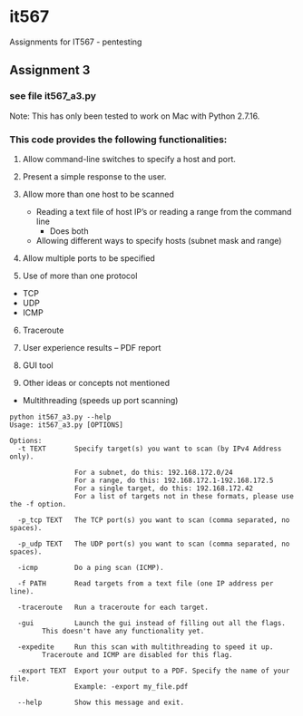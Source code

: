 # it567
Assignments for IT567 - pentesting

## Assignment 3
### see file it567_a3.py

Note: This has only been tested to work on Mac with Python 2.7.16.

### This code provides the following functionalities:
1. Allow command-line switches to specify a host and port. 
2. Present a simple response to the user. 
3. Allow more than one host to be scanned
	- Reading a text file of host IP’s or reading a range from the command line
		- Does both
	- Allowing different ways to specify hosts (subnet mask and range)

4. Allow multiple ports to be specified

5. Use of more than one protocol 
  - TCP
  - UDP
  - ICMP

6. Traceroute

7. User experience results – PDF report

8. GUI tool

9. Other ideas or concepts not mentioned
  - Multithreading (speeds up port scanning)
```
python it567_a3.py --help
Usage: it567_a3.py [OPTIONS]

Options:
  -t TEXT       Specify target(s) you want to scan (by IPv4 Address only).
                
                For a subnet, do this: 192.168.172.0/24
                For a range, do this: 192.168.172.1-192.168.172.5
                For a single target, do this: 192.168.172.42
                For a list of targets not in these formats, please use the -f option.

  -p_tcp TEXT   The TCP port(s) you want to scan (comma separated, no spaces).
  
  -p_udp TEXT   The UDP port(s) you want to scan (comma separated, no spaces).
  
  -icmp         Do a ping scan (ICMP).
  
  -f PATH       Read targets from a text file (one IP address per line).
  
  -traceroute   Run a traceroute for each target.
  
  -gui          Launch the gui instead of filling out all the flags. 
  		This doesn't have any functionality yet.

  -expedite     Run this scan with multithreading to speed it up.  
  		Traceroute and ICMP are disabled for this flag.

  -export TEXT  Export your output to a PDF. Specify the name of your file.
                Example: -export my_file.pdf

  --help        Show this message and exit.
  ```
